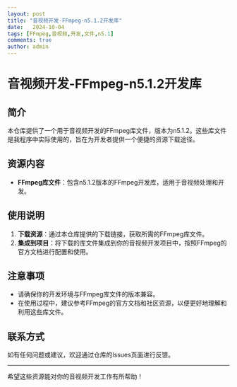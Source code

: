 ```yaml
---
layout: post
title: "音视频开发-FFmpeg-n5.1.2开发库"
date:   2024-10-04
tags: [FFmpeg,音视频,开发,文件,n5.1]
comments: true
author: admin
---
```

# 音视频开发-FFmpeg-n5.1.2开发库

## 简介
本仓库提供了一个用于音视频开发的FFmpeg库文件，版本为n5.1.2。这些库文件是我程序中实际使用的，旨在为开发者提供一个便捷的资源下载途径。

## 资源内容
- **FFmpeg库文件**：包含n5.1.2版本的FFmpeg开发库，适用于音视频处理和开发。

## 使用说明
1. **下载资源**：通过本仓库提供的下载链接，获取所需的FFmpeg库文件。
2. **集成到项目**：将下载的库文件集成到你的音视频开发项目中，按照FFmpeg的官方文档进行配置和使用。

## 注意事项
- 请确保你的开发环境与FFmpeg库文件的版本兼容。
- 在使用过程中，建议参考FFmpeg的官方文档和社区资源，以便更好地理解和利用这些库文件。

## 联系方式
如有任何问题或建议，欢迎通过仓库的Issues页面进行反馈。

---

希望这些资源能对你的音视频开发工作有所帮助！